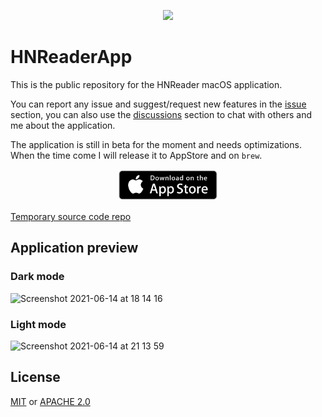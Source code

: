 <p align="center">
    <img src="https://user-images.githubusercontent.com/16304728/121924791-85b69780-cd3c-11eb-90d8-9861d0bf424e.png" height="250">
</p>

# HNReaderApp
This is the public repository for the HNReader macOS application. 

You can report any issue and suggest/request new features in the [issue](https://github.com/mattrighetti/HNReaderApp/issues) section, you can also use the [discussions](https://github.com/mattrighetti/HNReaderApp/discussions) section to chat with others and me about the application.

The application is still in beta for the moment and needs optimizations. When the time come I will release it to AppStore and on `brew`.

<p align="center">
<a href="https://apps.apple.com/it/app/hnews-reader/id1572480416?l=en&mt=12">
<img src="resources/appstore.png" height="50px" />
</a>
</p>

[Temporary source code repo](https://github.com/mattrighetti/HNReader)

## Application preview
### Dark mode
<img width="1021" alt="Screenshot 2021-06-14 at 18 14 16" src="https://user-images.githubusercontent.com/16304728/121924591-56078f80-cd3c-11eb-899f-a19b3176cea1.png">

### Light mode
<img width="1021" alt="Screenshot 2021-06-14 at 21 13 59" src="https://user-images.githubusercontent.com/16304728/121946681-77c14080-cd55-11eb-88c0-1457ac45ecd0.png">

## License
[MIT](LICENSE) or [APACHE 2.0](LICENSE)
